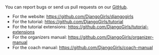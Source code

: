 You can report bugs or send us pull requests on our [GitHub](https://github.com/DjangoGirls/).

- For the website: https://github.com/DjangoGirls/djangogirls
- For the tutorial: https://github.com/DjangoGirls/tutorial
- For the tutorial extensions: https://github.com/DjangoGirls/tutorial-extensions
- For the organizers manual: https://github.com/DjangoGirls/organizer-manual
- For the coach manual: https://github.com/DjangoGirls/coach-manual